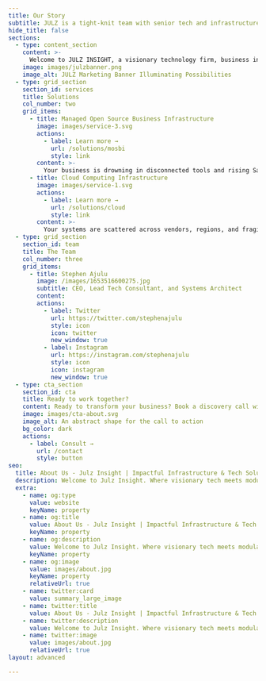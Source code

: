 ```yaml
---
title: Our Story
subtitle: JULZ is a tight-knit team with senior tech and infrastructure experience
hide_title: false
sections:
  - type: content_section
    content: >-
      Welcome to JULZ INSIGHT, a visionary technology firm, business infrastructure provider, and R&D venture foundry based in Nairobi, Kenya. Founded in 2020 by Stephen Ajulu. We design, deploy, and manage modular open-source systems that unify your operations. From ERP and CRM to automation, dashboards, and governance. Beyond infrastructure, we forge impactful tech products, brands, solutions, and startups, built with strategic clarity and delivered with founder-grade precision. Our team of experts brings decades of technical experience and a passion for technology and open-source, ensuring we deliver solutions that are both innovative and practical. So whether you're streamlining operations or interested in the launch of our next venture, Julz Insight equips you with the systems, tools, expertise, and execution to scale without friction.<br> <br><span style="font-weight: 700">Our Slogan</span> - Where Vision Meets Infrastructure<br> <br><span style="font-weight: 700">Our Mission</span> - To build and manage modular, open-source infrastructure that empowers founders and enterprises to scale with clarity, speed, and resilience.<br> <br><span style="font-weight: 700">Problem Statement</span> - Founders and enterprises are drowning in tool sprawl, SaaS bloat, and operational fragmentation, wasting time, money, and strategic focus. They need infrastructure that scales with them, not against them. They need systems, products, and brands that are modular, automation-ready, and built to last.<br> <br><span style="font-weight: 700">Our Vision</span> - To become Africa's leading tech firm, infrastructure provider, and R&D venture foundry, where visionary ideas are forged into scalable solutions, systems, brands, and ventures that drive sustainable growth across industries.<br><br>Come, let's build something great today! **[Book A Consultation](/contact/)**
    image: images/julzbanner.png
    image_alt: JULZ Marketing Banner Illuminating Possibilities
  - type: grid_section
    section_id: services
    title: Solutions
    col_number: two
    grid_items:
      - title: Managed Open Source Business Infrastructure
        image: images/service-3.svg
        actions:
          - label: Learn more →
            url: /solutions/mosbi
            style: link
        content: >-
          Your business is drowning in disconnected tools and rising SaaS costs. Every workflow is a workaround, every report a reconciliation. You’re not inefficient, your infrastructure is. We fix that. Julz Insight delivers a unified, modular open-source stack. ERP, CRM, documents, automation, dashboards. All designed, deployed, and managed for scale. You get clarity, control, and speed. We handle the complexity. Let’s build the backbone your business deserves.
      - title: Cloud Computing Infrastructure
        image: images/service-1.svg
        actions:
          - label: Learn more →
            url: /solutions/cloud
            style: link
        content: >-
          Your systems are scattered across vendors, regions, and fragile hosting setups. Every outage is a scramble, every deployment a gamble. You’re not unstable, your cloud strategy is. We fix that. Julz Insight delivers sovereign, automation-ready cloud environments. On-Prem, Hybrid, or Multi-region. Built for uptime, control, and scale. You get resilience, observability, and speed. We handle the orchestration. Let’s deploy the infrastructure you deserve.
  - type: grid_section
    section_id: team
    title: The Team
    col_number: three
    grid_items:
      - title: Stephen Ajulu
        image: /images/1653516600275.jpg
        subtitle: CEO, Lead Tech Consultant, and Systems Architect
        content:
        actions:
          - label: Twitter
            url: https://twitter.com/stephenajulu
            style: icon
            icon: twitter
            new_window: true
          - label: Instagram
            url: https://instagram.com/stephenajulu
            style: icon
            icon: instagram
            new_window: true
  - type: cta_section
    section_id: cta
    title: Ready to work together?
    content: Ready to transform your business? Book a discovery call with us today and explore how JULZ INSIGHT can help you achieve your strategic goals.
    image: images/cta-about.svg
    image_alt: An abstract shape for the call to action
    bg_color: dark
    actions:
      - label: Consult →
        url: /contact
        style: button
seo:
  title: About Us - Julz Insight | Impactful Infrastructure & Tech Solutions
  description: Welcome to Julz Insight. Where visionary tech meets modular infrastructure. Empowering founders and enterprises to scale with clarity, speed, and zero friction. From open-source systems to automation-ready ventures, we build the backbone your business deserves.
  extra:
    - name: og:type
      value: website
      keyName: property
    - name: og:title
      value: About Us - Julz Insight | Impactful Infrastructure & Tech Solutions
      keyName: property
    - name: og:description
      value: Welcome to Julz Insight. Where visionary tech meets modular infrastructure. Empowering founders and enterprises to scale with clarity, speed, and zero friction. From open-source systems to automation-ready ventures, we build the backbone your business deserves.
      keyName: property
    - name: og:image
      value: images/about.jpg
      keyName: property
      relativeUrl: true
    - name: twitter:card
      value: summary_large_image
    - name: twitter:title
      value: About Us - Julz Insight | Impactful Infrastructure & Tech Solutions
    - name: twitter:description
      value: Welcome to Julz Insight. Where visionary tech meets modular infrastructure. Empowering founders and enterprises to scale with clarity, speed, and zero friction. From open-source systems to automation-ready ventures, we build the backbone your business deserves.
    - name: twitter:image
      value: images/about.jpg
      relativeUrl: true
layout: advanced

---
```


